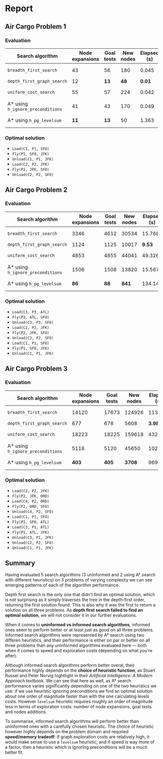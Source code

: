 # Report 

## Air Cargo Problem 1

### Evaluation

| Search algorithm                  | Node expansions | Goal tests | New nodes | Elapsed (s) | Solution length  |
| --------------------------------- | --------------- | ---------- | --------- | ----------- | ---------------- |
| `breadth_first_search`            | 43              | 56         | 180       | 0.045       | **6 (Optimal)**  |
| `depth_first_graph_search`        | 12              | **13**     | **48**    | **0.01**    | 12               |
| `uniform_cost_search`             | 55              | 57         | 224       | 0.042       | **6 (Optimal)**  |
| A* using `h_ignore_preconditions` | 41              | 43         | 170       | 0.049       | **6 (Optimal)**  |
| A* using `h_pg_levelsum`          | **11**          | **13**     | 50        | 1.363       | **6 (Optimal)**  |

### Optimal solution

* `Load(C1, P1, SFO)`
* `Fly(P1, SFO, JFK)`
* `Unload(C1, P1, JFK)`
* `Load(C2, P2, JFK)`
* `Fly(P2, JFK, SFO)`
* `Unload(C2, P2, SFO)`

## Air Cargo Problem 2

### Evaluation

| Search algorithm                  | Node expansions | Goal tests | New nodes | Elapsed (s) | Solution length  |
| --------------------------------- | --------------- | ---------- | --------- | ----------- | ---------------- |
| `breadth_first_search`            | 3346            | 4612       | 30534     | 15.768      | **9 (Optimal)**  |
| `depth_first_graph_search`        | 1124            | 1125       | 10017     | **9.53**    | 1085             |
| `uniform_cost_search`             | 4853            | 4855       | 44041     | 49.326      | **9 (Optimal)**  |
| A* using `h_ignore_preconditions` | 1506            | 1508       | 13820     | 15.567      | **9 (Optimal)**  |
| A* using `h_pg_levelsum`          | **86**          | **88**     | **841**   | 134.144     | **9 (Optimal)**  |

### Optimal solution

* `Load(C3, P3, ATL)`
* `Fly(P3, ATL, SFO)`
* `Unload(C3, P3, SFO)`
* `Load(C2, P2, JFK)`
* `Fly(P2, JFK, SFO)`
* `Unload(C2, P2, SFO)`
* `Load(C1, P1, SFO)`
* `Fly(P1, SFO, JFK)`
* `Unload(C1, P1, JFK)`

## Air Cargo Problem 3

### Evaluation

| Search algorithm                  | Node expansions | Goal tests | New nodes | Elapsed (s) | Solution length  |
| --------------------------------- | --------------- | ---------- | --------- | ----------- | ---------------- |
| `breadth_first_search`            | 14120           | 17673      | 124926    | 113.24      | **12 (Optimal)** |
| `depth_first_graph_search`        | 677             | 678        | 5608      | **3.988**   | 660              |
| `uniform_cost_search`             | 18223           | 18225      | 159618    | 432.26      | **12 (Optimal)** |
| A* using `h_ignore_preconditions` | 5118            | 5120       | 45650     | 102.342     | **12 (Optimal)** |
| A* using `h_pg_levelsum`          | **403**         | **405**    | **3708**  | 969.63      | **12 (Optimal)** |

### Optimal solution

* `Load(C2, P2, JFK)`
* `Fly(P2, JFK, ORD)`
* `Load(C4, P2, ORD)`
* `Fly(P2, ORD, SFO)`
* `Unload(C4, P2, SFO)`
* `Load(C1, P1, SFO)`
* `Fly(P1, SFO, ATL)`
* `Load(C3, P1, ATL)`
* `Fly(P1, ATL, JFK)`
* `Unload(C3, P1, JFK)`
* `Unload(C2, P2, SFO)`
* `Unload(C1, P1, JFK)`

## Summary

Having evaluated 5 search algorithms (3 uninformed and 2 using A* search with different heuristics) on 3 problems of varying complexity we can see emerging patterns of each of the algorithm performance. 

Depth first search is the only one that didn't find an optimal solution, which is not surprising as it simply traverses the tree in the depth-first order, returning the first solution found. This is also why it was the first to return a solution on all three problems. As **depth first search failed to find an optimal solution**, we will not consider it in our further evaluations.

When it comes to **uninformed vs informed search algorithms**, informed ones seem to perform better or at least just as good on all three problems. Informed search algorithms were represented by A* search using two differen heuristics, and their performance is either on par or better on all three problems than any uninformed algorithms evaluated here — both when it comes to speed and exploration costs (depending on what you're after).

Although informed search algorithms perform better overal, their performance highly depends on the **choice of heuristic function**, as Stuart Russel and Peter Norvig hightlight in their _Artificial Intelligence: A Modern Approach_ textbook. We can see that here as well, as A* search performance varies significantly depending on one of the two heuristics we use: if we use heuristic ignoring preconditions we find an optimal solution about one order of magnitude faster than with the one calculating levels costs. However `levelsum` heuristic requires roughly an order of magnitude less in terms of exploration costs: number of node expansions, goal tests and nodes additions.

To summarise, informed search algorithms will perform better than uninformed ones with a carefully chosen heuristic. The choice of heuristic however highly depends on the problem domain and requried **speed/memory tradeoff**: if graph exploration costs are relatively high, it would make sense to use a `levelsum` heuristic; and if speed is way more of a factor, then a heuristic which is ignoring preconditions will be a much better fit.

